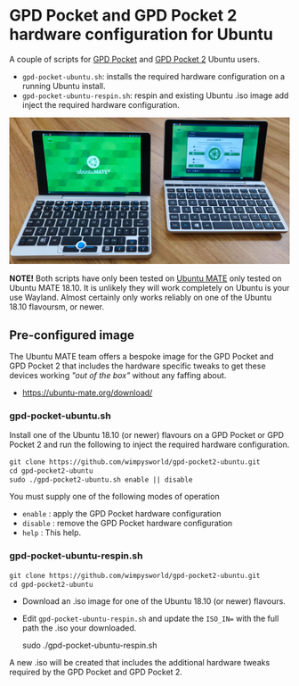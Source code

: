 # GPD Pocket and GPD Pocket 2 hardware configuration for Ubuntu

A couple of scripts for [GPD Pocket](https://gpd.hk/gpdpocket) and [GPD Pocket 
2](https://gpd.hk/gpdpocket2) Ubuntu users.

  * `gpd-pocket-ubuntu.sh`: installs the required hardware configuration on a running Ubuntu install.
  * `gpd-pocket-ubuntu-respin.sh`: respin and existing Ubuntu .iso image add inject the required hardware configuration.

![GPD Pockets](gpd-pockets.jpg "The GPD Pocket & GPD Pocket 2 running Ubuntu MATE 18.10")

**NOTE!** Both scripts have only been tested on [Ubuntu 
MATE](https://ubuntu-mate.org) only tested on Ubuntu MATE 18.10. It is 
unlikely they will work completely on Ubuntu is your use Wayland. Almost 
certainly only works reliably on one of the Ubuntu 18.10 flavoursm, or newer.

## Pre-configured image

The Ubuntu MATE team offers a bespoke image for the GPD Pocket and GPD Pocket 
2 that includes the hardware specific tweaks to get these devices working 
*"out of the box"* without any faffing about.

  * https://ubuntu-mate.org/download/

### gpd-pocket-ubuntu.sh

Install one of the Ubuntu 18.10 (or newer) flavours on a GPD Pocket or GPD
Pocket 2 and run the following to inject the required hardware configuration.

    git clone https://github.com/wimpysworld/gpd-pocket2-ubuntu.git
    cd gpd-pocket2-ubuntu
    sudo ./gpd-pocket2-ubuntu.sh enable || disable

You must supply one of the following modes of operation

  * `enable`  : apply the GPD Pocket hardware configuration
  * `disable` : remove the GPD Pocket hardware configuration
  * `help`    : This help.

### gpd-pocket-ubuntu-respin.sh

    git clone https://github.com/wimpysworld/gpd-pocket2-ubuntu.git
    cd gpd-pocket2-ubuntu

  * Download an .iso image for one of the Ubuntu 18.10 (or newer) flavours.
  * Edit `gpd-pocket-ubuntu-respin.sh` and update the `ISO_IN=` with the full path the .iso your downloaded.

    sudo ./gpd-pocket-ubuntu-respin.sh

A new .iso will be created that includes the additional hardware tweaks
required by the GPD Pocket and GPD Pocket 2.
